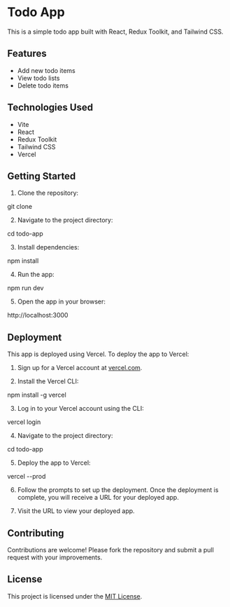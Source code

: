# Todo App

This is a simple todo app built with React, Redux Toolkit, and Tailwind CSS.

## Features

- Add new todo items
- View todo lists
- Delete todo items

## Technologies Used

- Vite
- React
- Redux Toolkit
- Tailwind CSS
- Vercel

## Getting Started

1. Clone the repository:

git clone <repository-url>

2. Navigate to the project directory:

cd todo-app

3. Install dependencies:

npm install

4. Run the app:

npm run dev

5. Open the app in your browser:

http://localhost:3000


## Deployment

This app is deployed using Vercel. To deploy the app to Vercel:

1. Sign up for a Vercel account at [vercel.com](https://vercel.com).

2. Install the Vercel CLI:

npm install -g vercel

3. Log in to your Vercel account using the CLI:

vercel login

4. Navigate to the project directory:

cd todo-app

5. Deploy the app to Vercel:

vercel --prod

6. Follow the prompts to set up the deployment. Once the deployment is complete, you will receive a URL for your deployed app.

7. Visit the URL to view your deployed app.

## Contributing

Contributions are welcome! Please fork the repository and submit a pull request with your improvements.

## License

This project is licensed under the [MIT License](LICENSE).